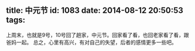 title: 中元节
id: 1083
date: 2014-08-12 20:50:53
tags:
---

上周末，也就是9号，10号回了趟家，中元节。回家看了看，也回老家看了看，跟爸妈一起。
总之，心里有高兴，有对自己的失望，后者的感情更多一些吧。
